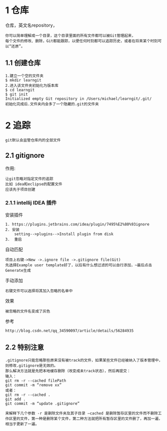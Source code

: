 

# 1 仓库

仓库，英文名repository，

    你可以简单理解成一个目录，这个目录里面的所有文件都可以被Git管理起来，
    每个文件的修改、删除，Git都能跟踪，以便任何时刻都可以追踪历史，或者在将来某个时刻可以“还原”。


## 1.1 创建仓库

    1.建立一个空的文件夹
    $ mkdir learngit
    2.进入该文件夹初始化为版本库
    $ cd learngit
    $ git init
    Initialized empty Git repository in /Users/michael/learngit/.git/
    初始化完成后.文件夹内会多了一个隐藏的.git的文件夹


# 2 追踪

    git默认会监管仓库内的全部文件

    
## 2.1 gitignore

作用:

    让git忽略对指定文件的追踪
    比如 idea和eclipse的配置文件
    应该先于项目创建


### 2.1.1 intellij IDEA 插件

安装插件

    1. https://plugins.jetbrains.com/idea/plugin/7495%E2%80%93ignore
    2. 安装
        setting-->plugins-->Install plugin from disk
    3.  重启

自动匹配 

	项目上右键->New ->.ignore file ->.gitignore file(Git) 
	先选择Example user template好了，以后有什么想过滤的可以自行添加，~最后点击Generate生成

手动添加

	右键文件可以选择将其加入忽略的名单中 

效果

	被忽略的文件名变成了灰色


参考

    http://blog.csdn.net/qq_34590097/article/details/56284935

	

## 2.2 特别注意

    .gitignore只能忽略那些原来没有被track的文件，如果某些文件已经被纳入了版本管理中，则修改.gitignore是无效的。
    那么解决方法就是先把本地缓存删除（改变成未track状态），然后再提交： 
    输入： 
    git rm -r --cached filePath 
    git commit -m “remove xx” 
    或者： 
    git rm -r --cached . 
    git add . 
    git commit -m “update .gitignore”
    
    来解释下几个参数 -r 是删除文件夹及其子目录 –cached 是删除暂存区里的文件而不删除工作区里的文件，第一种是删除某个文件，第二种方法就把所有暂存区里的文件删了，再加一遍，相当于更新了一遍。




